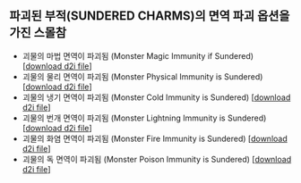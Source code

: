 ## 파괴된 부적(SUNDERED CHARMS)의 면역 파괴 옵션을 가진 스몰참
- 괴물의 마법 면역이 파괴됨 (Monster Magic Immunity if Sundered) [[download d2i file](https://github.com/N0FreeLunch/diablo/raw/main/immunity_charm/pierce_magic_immunity.d2i)]
- 괴물의 물리 면역이 파괴됨 (Monster Physical Immunity is Sundered) [[download d2i file](https://github.com/N0FreeLunch/diablo/raw/main/immunity_charm/pierce_damage_immunity.d2i)]
- 괴물의 냉기 면역이 파괴됨 (Monster Cold Immunity is Sundered) [[download d2i file](https://github.com/N0FreeLunch/diablo/raw/main/immunity_charm/pierce_cold_immunity.d2i)]
- 괴물의 번개 면역이 파괴됨 (Monster Lightning Immunity is Sundered) [[download d2i file](https://github.com/N0FreeLunch/diablo/raw/main/immunity_charm/pierce_light_immunity.d2i)]
- 괴물의 화염 면역이 파괴됨 (Monster Fire Immunity is Sundered) [[download d2i file](https://github.com/N0FreeLunch/diablo/raw/main/immunity_charm/pierce_fire_immunity.d2i)]
- 괴물의 독 면역이 파괴됨 (Monster Poison Immunity is Sundered) [[download d2i file](https://github.com/N0FreeLunch/diablo/raw/main/immunity_charm/pierce_poison_immunity.d2i)]
